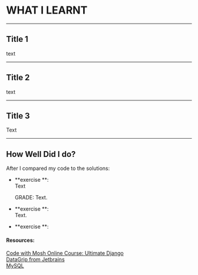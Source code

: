 
# WHAT I LEARNT

---

## Title 1

text

---

## Title 2

text

--- 

## Title 3

Text

--- 

## How Well Did I do?

After I compared my code to the solutions: 
- **exercise **:  
  Text 

  GRADE: Text. 

- **exercise **:  
  Text. 

- **exercise **:

#### Resources:
[Code with Mosh Online Course: Ultimate Django](codewithmosh.com/courses/the-ultimate-django-part1-1)  
[DataGrip from Jetbrains](https://www.jetbrains.com/datagrip/download/download-thanks.html?platform=windows)  
[MySQL](https://dev.mysql.com/downloads/windows/)  

